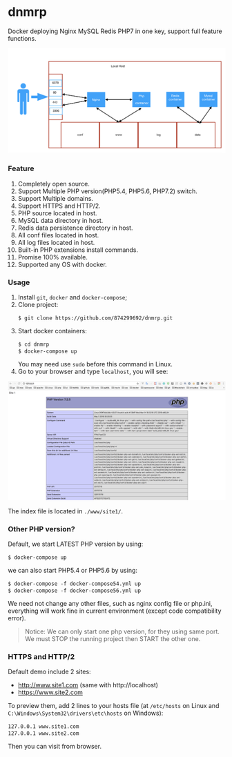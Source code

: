 # dnmrp
Docker deploying Nginx MySQL Redis PHP7 in one key, support full feature functions.

![Demo Image](./dnmrp.png)

### Feature
1. Completely open source.
2. Support Multiple PHP version(PHP5.4, PHP5.6, PHP7.2) switch.
3. Support Multiple domains.
4. Support HTTPS and HTTP/2.
5. PHP source located in host.
6. MySQL data directory in host.
7. Redis data persistence directory in host.
8. All conf files located in host.
9. All log files located in host.
10. Built-in PHP extensions install commands.
11. Promise 100% available.
12. Supported any OS with docker.

### Usage
1. Install `git`, `docker` and `docker-compose`;
2. Clone project:
    ```
    $ git clone https://github.com/874299692/dnmrp.git
    ```
4. Start docker containers:
    ```
    $ cd dnmrp
    $ docker-compose up
    ```
    You may need use `sudo` before this command in Linux.
5. Go to your browser and type `localhost`, you will see:

![Demo Image](./index.png)

The index file is located in `./www/site1/`.

### Other PHP version?
Default, we start LATEST PHP version by using:
```
$ docker-compose up
```
we can also start PHP5.4 or PHP5.6 by using:
```
$ docker-compose -f docker-compose54.yml up
$ docker-compose -f docker-compose56.yml up
```
We need not change any other files, such as nginx config file or php.ini, everything will work fine in current environment (except code compatibility error).

> Notice: We can only start one php version, for they using same port. We must STOP the running project then START the other one.

### HTTPS and HTTP/2
Default demo include 2 sites:
* http://www.site1.com (same with http://localhost)
* https://www.site2.com

To preview them, add 2 lines to your hosts file (at `/etc/hosts` on Linux and `C:\Windows\System32\drivers\etc\hosts` on Windows):
```
127.0.0.1 www.site1.com
127.0.0.1 www.site2.com
```
Then you can visit from browser.
